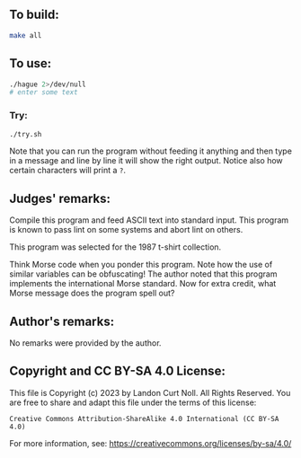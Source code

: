 ## To build:

```sh
make all
```


## To use:

```sh
./hague 2>/dev/null
# enter some text
```


### Try:

```sh
./try.sh
```

Note that you can run the program without feeding it anything and then type in a
message and line by line it will show the right output. Notice also how certain
characters will print a `?`.


## Judges' remarks:

Compile this program and feed ASCII text into standard input.  This
program is known to pass lint on some systems and abort lint on
others.

This program was selected for the 1987 t-shirt collection.

Think Morse code when you ponder this program.  Note how the use of
similar variables can be obfuscating!  The author noted that this
program implements the international Morse standard.  Now for extra
credit, what Morse message does the program spell out?


## Author's remarks:

No remarks were provided by the author.


## Copyright and CC BY-SA 4.0 License:

This file is Copyright (c) 2023 by Landon Curt Noll.  All Rights Reserved.
You are free to share and adapt this file under the terms of this license:

    Creative Commons Attribution-ShareAlike 4.0 International (CC BY-SA 4.0)

For more information, see: https://creativecommons.org/licenses/by-sa/4.0/

